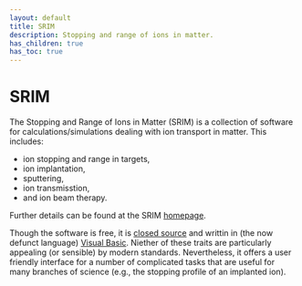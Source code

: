 ```yaml
---
layout: default
title: SRIM
description: Stopping and range of ions in matter.
has_children: true
has_toc: true
---
```


# SRIM

The Stopping and Range of Ions in Matter (SRIM) is a collection of software
for calculations/simulations dealing with ion transport in matter.
This includes:

- ion stopping and range in targets,
- ion implantation,
- sputtering,
- ion transmisstion,
- and ion beam therapy.

Further details can be found at the SRIM
[homepage](http://www.srim.org/ "SRIM - The Stopping and Range of Ions in Matter").

Though the software is free, it is [closed source] and writtin in
(the now defunct language) [Visual Basic].
Niether of these traits are particularly appealing
(or sensible) by modern standards.
Nevertheless,
it offers a user friendly interface for a number of
complicated tasks that are useful for many branches of science
(e.g., the stopping profile of an implanted ion).

[closed source]: https://en.wikipedia.org/wiki/Proprietary_software
[Visual Basic]: https://en.wikipedia.org/wiki/Visual_Basichttps://en.wikipedia.org/wiki/Proprietary_software
